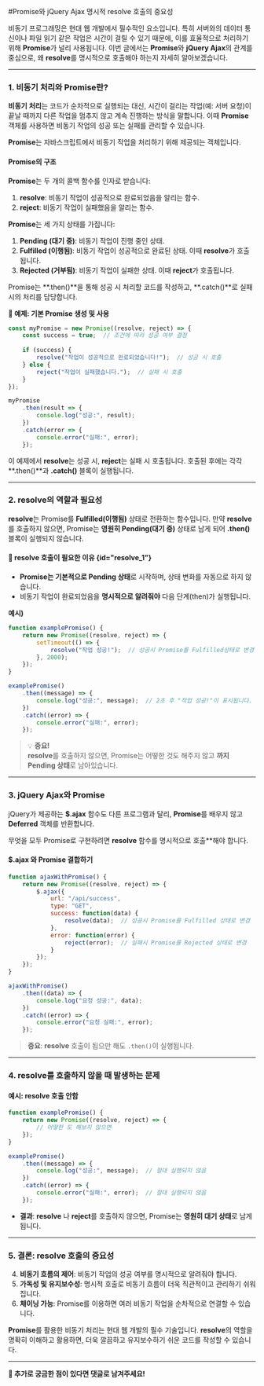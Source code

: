 #Promise와 jQuery Ajax 명시적 resolve 호출의 중요성

비동기 프로그래밍은 현대 웹 개발에서 필수적인 요소입니다. 특히 서버와의 데이터 통신이나 파일 읽기 같은 작업은 시간이 걸릴 수 있기 때문에, 이를 효율적으로 처리하기 위해 **Promise**가 널리 사용됩니다. 이번 글에서는 **Promise**와 **jQuery Ajax**의 관계를 중심으로, 왜 **resolve**를 명시적으로 호출해야 하는지 자세히 알아보겠습니다.

---

### 1. 비동기 처리와 Promise란?

**비동기 처리**는 코드가 순차적으로 실행되는 대신, 시간이 걸리는 작업(예: 서버 요청)이 끝날 때까지 다른 작업을 멈추지 않고 계속 진행하는 방식을 말합니다. 이때 **Promise** 객체를 사용하면 비동기 작업의 성공 또는 실패를 관리할 수 있습니다.

**Promise**는 자바스크립트에서 비동기 작업을 처리하기 위해 제공되는 객체입니다.

#### **Promise의 구조**

**Promise**는 두 개의 콜백 함수를 인자로 받습니다:

1. **resolve**: 비동기 작업이 성공적으로 완료되었음을 알리는 함수.
2. **reject**: 비동기 작업이 실패했음을 알리는 함수.

**Promise**는 세 가지 상태를 가집니다:

1. **Pending (대기 중)**: 비동기 작업이 진행 중인 상태.
2. **Fulfilled (이행됨)**: 비동기 작업이 성공적으로 완료된 상태. 이때 **resolve**가 호출됩니다.
3. **Rejected (거부됨)**: 비동기 작업이 실패한 상태. 이때 **reject**가 호출됩니다.

Promise는 **.then()**을 통해 성공 시 처리할 코드를 작성하고, **.catch()**로 실패 시의 처리를 담당합니다.

**🔹 예제: 기본 Promise 생성 및 사용**

```javascript
const myPromise = new Promise((resolve, reject) => {
    const success = true;  // 조건에 따라 성공 여부 결정
    
    if (success) {
        resolve("작업이 성공적으로 완료되었습니다!");  // 성공 시 호출
    } else {
        reject("작업이 실패했습니다.");  // 실패 시 호출
    }
});

myPromise
    .then(result => {
        console.log("성공:", result);
    })
    .catch(error => {
        console.error("실패:", error);
    });
```

이 예제에서 **resolve**는 성공 시, **reject**는 실패 시 호출됩니다. 호출된 후에는 각각 **.then()**과 **.catch()** 블록이 실행됩니다.

---

### 2. resolve의 역할과 필요성

**resolve**는 Promise를 **Fulfilled(이행됨)** 상태로 전환하는 함수입니다. 만약 **resolve**를 호출하지 않으면, Promise는 **영원히 Pending(대기 중)** 상태로 남게 되어 **.then()** 블록이 실행되지 않습니다.

#### 🔹 **resolve 호출이 필요한 이유** {id="resolve_1"}

- **Promise는 기본적으로 Pending 상태**로 시작하며, 상태 변화를 자동으로 하지 않습니다.
- 비동기 작업이 완료되었음을 **명시적으로 알려줘야** 다음 단계(then)가 실행됩니다.

**예시)**

```javascript
function examplePromise() {
    return new Promise((resolve, reject) => {
        setTimeout(() => {
            resolve("작업 성공!");  // 성공시 Promise를 Fulfilled상태로 변경
        }, 2000);
    });
}

examplePromise()
    .then((message) => {
        console.log("성공:", message);  // 2초 후 "작업 성공!"이 표시됩니다.
    })
    .catch((error) => {
        console.error("실패:", error);
    });
```

> 💡 **중요!**  
> **resolve**를 호출하지 않으면, Promise는 어떻한 것도 해주지 않고 **까지 Pending 상태**로 남아있습니다.

---

### 3. jQuery Ajax와 Promise

jQuery가 제공하는 **$.ajax** 함수도 다른 프로그램과 달리, **Promise**를 배우지 않고 **Deferred** 객체를 반환합니다.

무엇을 모두 Promise로 구현하려면 **resolve** 함수를 명시적으로 호출**해야 합니다.

#### **$.ajax 와 Promise 결합하기**

```javascript
function ajaxWithPromise() {
    return new Promise((resolve, reject) => {
        $.ajax({
            url: "/api/success",
            type: "GET",
            success: function(data) {
                resolve(data);  // 성공시 Promise를 Fulfilled 상태로 변경
            },
            error: function(error) {
                reject(error);  // 실패시 Promise를 Rejected 상태로 변경
            }
        });
    });
}

ajaxWithPromise()
    .then((data) => {
        console.log("요청 성공:", data);
    })
    .catch((error) => {
        console.error("요청 실패:", error);
    });
```

> **중요**: **resolve** 호출이 됩으만 해도 `.then()`이 실행됩니다.

---

### 4. resolve를 호출하지 않을 때 발생하는 문제

#### **예시: resolve 호출 안함**

```javascript
function examplePromise() {
    return new Promise((resolve, reject) => {
        // 어떻한 도 해보지 않으면
    });
}

examplePromise()
    .then((message) => {
        console.log("성공:", message);  // 절대 실행되지 않음
    })
    .catch((error) => {
        console.error("실패:", error);  // 절대 실행되지 않음
    });
```

- **결과**: **resolve** 나 **reject**를 호출하지 않으면, Promise는 **영원히 대기 상태**로 남게 됩니다.

---

### 5. 결론: resolve 호출의 중요성

4. **비동기 흐름의 제어**: 비동기 작업의 성공 여부를 명시적으로 알려줘야 합니다.
5. **가독성 및 유지보수성**: 명시적 호출로 비동기 흐름이 더욱 직관적이고 관리하기 쉬워집니다.
6. **체이닝 가능**: Promise를 이용하면 여러 비동기 작업을 순차적으로 연결할 수 있습니다.

**Promise**를 활용한 비동기 처리는 현대 웹 개발의 필수 기술입니다. **resolve**의 역할을 명확히 이해하고 활용하면, 더욱 깔끔하고 유지보수하기 쉬운 코드를 작성할 수 있습니다.

---

**🌟 추가로 궁금한 점이 있다면 댓글로 남겨주세요!**